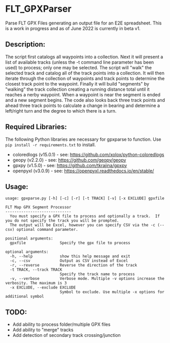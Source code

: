 # FLT_GPXParser
Parse FLT GPX Files generating an output file for an E2E spreadsheet.  This is a work in progress and as of June 2022 is currently in beta v1.

## Description:
The script first catalogs all waypoints into a collection.  Next it will present a list of available tracks (unless the -t command line parameter has been used) to process; only one may be selected.  The script will "walk" the selected track and catalog all of the track points into a collection.  It will then iterate through the collection of waypoints and track points to determine the closest track point to the waypoint.  Finally it will build "segments" by "walking" the track collection creating a running distance total until it reaches a nerby waypoint.  When a waypoint is near the segment is ended and a new segment begins.  The code also looks back three track points and ahead three track points to calculate a change in bearing and determine a left/right turn and the degree to which there is a turn.

## Required Libraries:
The following Python libraries are necessary for gpxparse to function.  Use `pip install -r requirements.txt` to install.
  * coloredlogs (v15.0.1) - see: https://github.com/xolox/python-coloredlogs
  * geopy (v2.2.0) - see: https://github.com/geopy/geopy
  * gpxpy (v1.5.0) - see: https://github.com/tkrajina/gpxpy
  * openpyxl (v3.0.9) - see: https://openpyxl.readthedocs.io/en/stable/

## Usage:
```
usage: gpxparse.py [-h] [-c] [-r] [-t TRACK] [-v] [-x EXCLUDE] gpxfile

FLT Map GPX Segment Processor
-----------------------------
  You must specify a GPX file to process and optionally a track.  If you do not specify the track you will be prompted.
  The output will be Excel, however you can specify CSV via the -c (--csv) optional command parameter.

positional arguments:
  gpxfile               Specify the gpx file to process

optional arguments:
  -h, --help            show this help message and exit
  -c, --csv             Output as CSV instead of Excel
  -r, --reverse         Reverse the direction of the track
  -t TRACK, --track TRACK
                        Specify the track name to process
  -v, --verbose         Verbose mode. Multiple -v options increase the verbosity. The maximum is 3
  -x EXCLUDE, --exclude EXCLUDE
                        Symbol to exclude. Use multiple -x options for additional symbol
```

## TODO:
  * Add ability to process folder/multiple GPX files
  * Add ability to "merge" tracks
  * Add detection of secondary track crossing/junction

